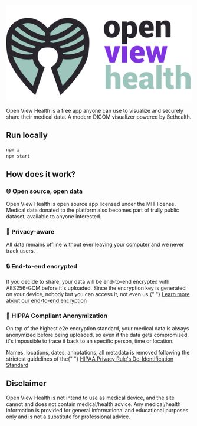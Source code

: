 
<a href="http://openview.health">
  <img src="./src/assets/icon/setview.svg" alt="Open Health View">
</a>

Open View Health is a free app anyone can use to visualize and
securely share their medical data. A modern DICOM visualizer powered
by Sethealth.

## Run locally

```bash
npm i
npm start
```

## How does it work?

### 🌐 Open source, open data

Open View Health is open source app licensed under the MIT license.
Medical data donated to the platform also becomes part of trully
public dataset, available to anyone interested.


### 🙈 Privacy-aware

All data remains offline without ever leaving your computer and we
never track users.


### 🔒 End-to-end encrypted

If you decide to share, your data will be end-to-end encrypted with
AES256-GCM before it's uploaded. Since the encryption key is
generated on your device, nobody but you can access it, not even us.{" "}
<a href="#">Learn more about our end-to-end encryption</a>


### 👤 HIPPA Compliant Anonymization

On top of the highest e2e encryption standard, your medical data is
always anonymized before being uploaded, so even if the data gets
compromised, it's impossible to trace it back to an specific person,
time or location.

Names, locations, dates, annotations, all metadata is removed
following the strictest guidelines of the{" "}
<a href="https://www.hhs.gov/hipaa/for-professionals/privacy/special-topics/de-identification/index.html">
  HIPAA Privacy Rule's De-Identification Standard
</a>


## Disclaimer

Open View Health is not intend to use
as medical device, and the site cannot and does not contain
medical/health advice. Any medical/health information is provided
for general informational and educational purposes only and is not a
substitute for professional advice.

